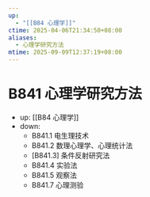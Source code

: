 ```yaml
---
up:
  - "[[B84 心理学]]"
ctime: 2025-04-06T21:34:50+08:00
aliases:
  - 心理学研究方法
mtime: 2025-09-09T12:37:19+08:00
---
```


# B841 心理学研究方法

- up: [[B84 心理学]]
- down:	
	- B841.1 电生理技术
	- B841.2 数理心理学、心理统计法
	- [B841.3] 条件反射研究法
	- B841.4 实验法
	- B841.5 观察法
	- B841.7 心理测验
	
